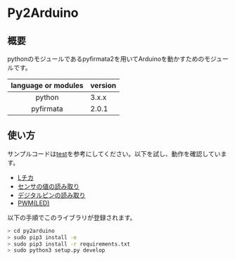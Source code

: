 # Py2Arduino

## 概要

pythonのモジュールであるpyfirmata2を用いてArduinoを動かすためのモジュールです。

| language or modules | version |
| :-----------------: | ------- |
|       python        | 3.x.x   |
|      pyfirmata      | 2.0.1   |

## 使い方

サンプルコードは[test](test)を参考にしてください。以下を試し、動作を確認しています。

- [Lチカ](test/test_digitalwrite.py)
- [センサの値の読み取り](test/test_analogread.py)
- [デジタルピンの読み取り](test_digitalread.py)
- [PWM(LED)](test/test_pwm.py)



以下の手順でこのライブラリが登録されます。

```bash
> cd py2arduino
> sudo pip3 install -e
> sudo pip3 install -r requirements.txt
> sudo python3 setup.py develop
```



